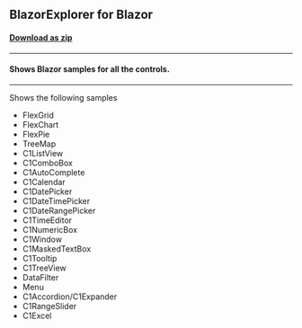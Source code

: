 ## BlazorExplorer for Blazor
#### [Download as zip](https://grapecity.github.io/DownGit/#/home?url=https://github.com/GrapeCity/ComponentOne-Blazor-Samples/tree/master/NET_6/General/BlazorExplorer.Server)
____
#### Shows Blazor samples for all the controls.
____
Shows the following samples


* FlexGrid
* FlexChart
* FlexPie
* TreeMap
* C1ListView
* C1ComboBox
* C1AutoComplete
* C1Calendar
* C1DatePicker
* C1DateTimePicker
* C1DateRangePicker
* C1TimeEditor
* C1NumericBox
* C1Window
* C1MaskedTextBox
* C1Tooltip
* C1TreeView
* DataFilter
* Menu
* C1Accordion/C1Expander
* C1RangeSlider
* C1Excel
